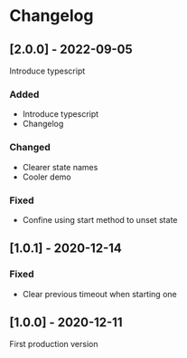 # Changelog

## [2.0.0] - 2022-09-05

Introduce typescript

### Added
- Introduce typescript
- Changelog

### Changed
- Clearer state names
- Cooler demo

### Fixed
- Confine using start method to unset state


## [1.0.1] - 2020-12-14

### Fixed
- Clear previous timeout when starting one


## [1.0.0] - 2020-12-11

First production version
